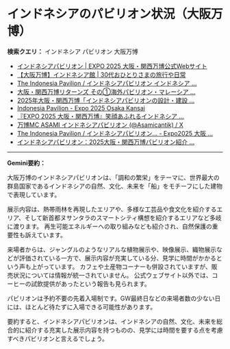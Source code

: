 # インドネシアのパビリオン状況（大阪万博）

**検索クエリ：** インドネシア パビリオン 大阪万博

- [インドネシアパビリオン | EXPO 2025 大阪・関西万博公式Webサイト](https://www.expo2025.or.jp/official-participant/indonesia/)
- [【大阪万博】インドネシア館 | 30代おひとりさまの旅行や日常](https://ameblo.jp/yrk0327/entry-12902904410.html)
- [The Indonesia Pavilion / インドネシアパビリオン インドネシア ...](https://www.instagram.com/p/C6s6GRiu_ZW/)
- [大阪・関西万博リターンズ その①海外パビリオン・マレーシア ...](https://ameblo.jp/mamehana0705/entry-12897501153.html)
- [2025年大阪・関西万博「インドネシアパビリオンの設計・建設 ...](https://www.fujiya-net.co.jp/news/20240501)
- [Indonesia Pavilion - Expo 2025 Osaka Kansai](https://expo2025indonesia.id/)
- [『EXPO 2025 大阪・関西万博』笑顔あふれるインドネシア ...](https://note.com/yamada_tourist/n/n27bea8822b97)
- [万博MC ASAMI インドネシアパビリオン (@Asamicantik) / X](https://x.com/asamicantik)
- [The Indonesia Pavilion / インドネシアパビリオン... - Expo2025 大阪 ...](https://www.facebook.com/expo2025japan/posts/-the-indonesia-pavilion-%E3%82%A4%E3%83%B3%E3%83%89%E3%83%8D%E3%82%B7%E3%82%A2%E3%83%91%E3%83%93%E3%83%AA%E3%82%AA%E3%83%B3%E3%82%A4%E3%83%B3%E3%83%89%E3%83%8D%E3%82%B7%E3%82%A2%E3%83%91%E3%83%93%E3%83%AA%E3%82%AA%E3%83%B3%E3%81%AF%E8%B1%8A%E3%81%8B%E3%81%AA%E5%8F%AF%E8%83%BD%E6%80%A7%E3%81%A8%E6%98%8E%E3%82%8B%E3%81%84%E6%98%8E%E6%97%A5%E3%81%B8%E3%81%AE%E5%B8%8C%E6%9C%9B%E3%82%92%E7%A7%98%E3%82%81%E3%81%9F%E5%9B%BD%E3%81%A8%E3%81%97%E3%81%A6%E3%81%A0%E3%81%91%E3%81%A7%E3%81%AA%E3%81%8F%E4%B8%96%E7%95%8C%E3%81%AE%E8%AA%BF/748797680759236/)
- [インドネシアパビリオン：2025大阪・関西万博パビリオン紹介 ...](https://www.nippon.com/ja/guide-to-japan/expo2025021/)


---

**Gemini要約：**

大阪万博のインドネシアパビリオンは、「調和の繁栄」をテーマに、世界最大の群島国家であるインドネシアの自然、文化、未来を「船」をモチーフにした建物で表現しています。

展示内容は、熱帯雨林を再現したエリアや、多様な工芸品や食文化を紹介するエリア、そして新首都ヌサンタラのスマートシティ構想を紹介するエリアなど多岐に渡ります。  再生可能エネルギーへの取り組みなども紹介され、自然保護の重要性も訴えています。

来場者からは、ジャングルのようなリアルな植物展示や、映像展示、織物展示などが評価されている一方で、展示内容が充実している分、見学に時間がかかるという声も上がっています。  カフェや土産物コーナーも併設されていますが、販売状況については情報が統一されていません。  公式ウェブサイト以外では、コーヒーの試飲提供があったという報告も見られます。

パビリオンは予約不要の先着入場制です。GW最終日などの来場者数の少ない日には、ほとんど待たずに入場できる可能性があります。


要約すると、インドネシアパビリオンは、インドネシアの自然、文化、未来を総合的に紹介する充実した展示内容を持つものの、見学には時間を要する点を考慮すべきパビリオンと言えるでしょう。

